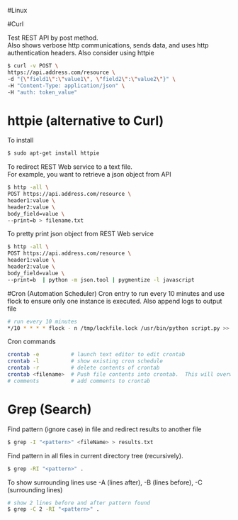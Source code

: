 #Linux

#Curl

Test REST API by post method.  
Also shows verbose http communications, sends data, and uses http authentication headers.
Also consider using httpie
```bash
$ curl -v POST \
https://api.address.com/resource \
-d "{\"field1\":\"value1\", \"field2\":\"value2\"}" \
-H "Content-Type: application/json" \
-H "auth: token_value"
```

# httpie (alternative to Curl)
To install
```bash
$ sudo apt-get install httpie
```
To redirect REST Web service to a text file.   
For example, you want to retrieve a json object from API
```bash
$ http -all \
POST https://api.address.com/resource \ 
header1:value \
header2:value \
body_field=value \
--print=b > filename.txt
```

To pretty print json object from REST Web service
```bash
$ http -all \
POST https://api.address.com/resource \ 
header1:value \
header2:value \
body_field=value \
--print=b  | python -m json.tool | pygmentize -l javascript 
```


#Cron (Automation Scheduler)
Cron entry to run every 10 minutes and use flock to ensure only one instance is executed.  Also append logs to output file 
```bash
# run every 10 minutes
*/10 * * * * flock - n /tmp/lockfile.lock /usr/bin/python script.py >> /var/log/project/logfile.log 2>&1
```
Cron commands
```bash
crontab -e          # launch text editor to edit crontab
crontab -l          # show existing cron schedule
crontab -r          # delete contents of crontab
crontab <filename>  # Push file contents into crontab.  This will overwrite everything in crontab
# comments          # add comments to crontab
```

# Grep (Search)
Find pattern (ignore case) in file and redirect results to another file
```bash
$ grep -I "<pattern>" <fileName> > results.txt
```
Find pattern in all files in current directory tree (recursively).
```bash
$ grep -RI "<pattern>" .
```
To show surrounding lines use -A (lines after), -B (lines before), -C (surrounding lines)
``` bash
# show 2 lines before and after pattern found
$ grep -C 2 -RI "<pattern>" .
```

